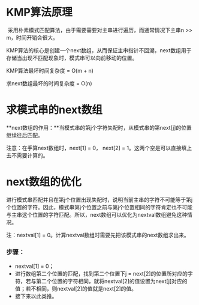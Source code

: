 # KMP算法原理

​		采用朴素模式匹配算法，由于需要需要对主串进行遍历，而通常情况下主串n >> m，时间开销会很大。

​		KMP算法的核心是创建一个next数组，从而保证主串指针不回溯，next数组用于存储当出现不匹配现象时，模式串可以向前移动的位置。



KMP算法最坏时间复杂度 = O(m + n)

求next数组最坏的时间复杂度 = O(n)



# 求模式串的next数组

**next数组的作用：**当模式串的第j个字符失配时，从模式串的第next[j]的位置继续往后匹配。



注意：在手算next数组时，next[1] = 0， next[2] = 1。这两个空是可以直接填上去不需要计算的。



# next数组的优化

​		进行模式串匹配并且在第j个位置出现失配时，说明当前主串的字符不可能等于第j个位置的字符。因此，模式串第j个位置之前与第j个位置相同的字符肯定也不可能与主串这个位置的字符匹配。所以，next数组可以优化为nextval数组避免这种情况。



注：nextval[1] = 0。计算nextval数组时需要先把该模式串的next数组求出来。



### **步骤：**

- nextval[1] = 0；
- 进行数组第二个位置的匹配，找到第二个位置下j = next[2]的位置所对应的字符，若与第二个位置的字符相同，就将nextval[2]的值设置为next[j]对应的值；若不相同，则nextval[2]的值就是next[2]的值。
- 接下来以此类推。